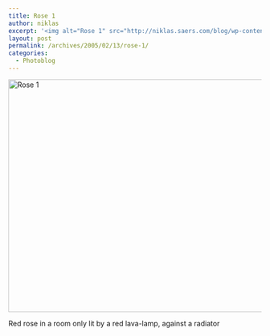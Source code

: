 ```yaml
---
title: Rose 1
author: niklas
excerpt: '<img alt="Rose 1" src="http://niklas.saers.com/blog/wp-content/_MG_2538-thumbnail.jpg" width="239" height="173" />'
layout: post
permalink: /archives/2005/02/13/rose-1/
categories:
  - Photoblog
---
```

<img alt="Rose 1" src="http://niklas.saers.com/blog/wp-content/_MG_2538.jpg" width="639" height="462" />  
<!--more-->

  
Red rose in a room only lit by a red lava-lamp, against a radiator